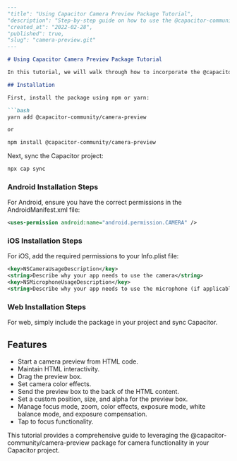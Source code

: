 ```markdown
---
"title": "Using Capacitor Camera Preview Package Tutorial",
"description": "Step-by-step guide on how to use the @capacitor-community/camera-preview package in your Capacitor project.",
"created_at": "2022-02-28",
"published": true,
"slug": "camera-preview.git"
---

# Using Capacitor Camera Preview Package Tutorial

In this tutorial, we will walk through how to incorporate the @capacitor-community/camera-preview package into your Capacitor project for camera interaction from Javascript and HTML.

## Installation

First, install the package using npm or yarn:

```bash
yarn add @capacitor-community/camera-preview

or

npm install @capacitor-community/camera-preview
```

Next, sync the Capacitor project:

```bash
npx cap sync
```

### Android Installation Steps

For Android, ensure you have the correct permissions in the AndroidManifest.xml file:

```xml
<uses-permission android:name="android.permission.CAMERA" />
```

### iOS Installation Steps

For iOS, add the required permissions to your Info.plist file:

```xml
<key>NSCameraUsageDescription</key>
<string>Describe why your app needs to use the camera</string>
<key>NSMicrophoneUsageDescription</key>
<string>Describe why your app needs to use the microphone (if applicable)</string>
```

### Web Installation Steps

For web, simply include the package in your project and sync Capacitor.

## Features

- Start a camera preview from HTML code.
- Maintain HTML interactivity.
- Drag the preview box.
- Set camera color effects.
- Send the preview box to the back of the HTML content.
- Set a custom position, size, and alpha for the preview box.
- Manage focus mode, zoom, color effects, exposure mode, white balance mode, and exposure compensation.
- Tap to focus functionality.

This tutorial provides a comprehensive guide to leveraging the @capacitor-community/camera-preview package for camera functionality in your Capacitor project.
```
```